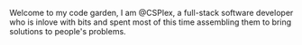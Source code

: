 Welcome to my code garden,  I am @CSPlex, a full-stack software developer
who is inlove with bits and spent most of this time assembling them to
bring solutions to people's problems.
